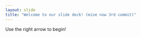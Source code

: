 ```yaml
---
layout: slide
title: "Welcome to our slide deck! (mine now 3rd commit)"
---
```


Use the right arrow to begin!
